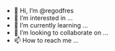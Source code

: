 - 👋 Hi, I’m @regodfres
- 👀 I’m interested in ...
- 🌱 I’m currently learning ...
- 💞️ I’m looking to collaborate on ...
- 📫 How to reach me ...

<!---
regodfres/regodfres is a ✨ special ✨ repository because its `README.md` (this file) appears on your GitHub profile.
You can click the Preview link to take a look at your changes.
--->
